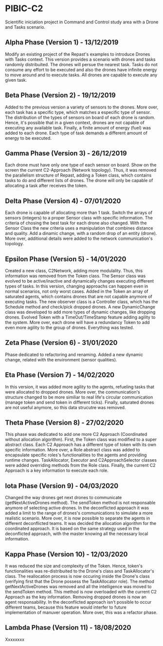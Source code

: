 # PIBIC-C2
Scientific iniciation project in Command and Control study area with a Drone and Tasks scenario.

## Alpha Phase (Version 1) - 13/12/2019

Modify an existing project of the Repast's examples to introduce Drones with Tasks context. This version provides a scenario with drones and tasks randomly distribuited. The drones will persue the nearest task. Tasks do not consume any effort to be executed and also the drones have infinite energy to move around and to execute tasks. All drones are capable to execute any given task.

## Beta Phase (Version 2) - 19/12/2019

Added to the previous version a variety of sensors to the drones. More over, each task has a specific type, which matches a especific type of sensor. The distribution of the types of sensors on board of each drone is random. Hence, it's possible that in a given context, drones are not capable of executing any available task. Finally, a finite amount of energy (fuel) was added to each drone. Each type of task demands a different amount of energy to be executed.

## Gamma Phase (Version 3) - 26/12/2019

Each drone must have only one type of each sensor on board. Show on the screen the current C2-Approach (Network topology). Thus, it was removed the parallelism structure of Repast, adding a Token class, which contains tasks to do and different lists of drones. The drone will only be capable of allocating a task after receives the token.

## Delta Phase (Version 4) - 07/01/2020

Each drone is capable of allocating more than 1 task. Switch the arrays of sensors (integers) to a proper Sensor class with specific information. The criteria of chosing the best task for each drone also changed. With the Sensor Class the new criteria uses a manipulation that combines distance and quality. Add a dinamic change, with a random drop of an entity (drone). More over, additional details were added to the network communication's topology.

## Epsilon Phase (Version 5) - 14/01/2020

Created a new class, C2Network, adding more modulality. Thus, this information was removed from the Token class. The Sensor class was evolved to be active/inactive and dynamically changes executing different types of tasks. In this version, changing approachs can happen even in normal scenarios, not only worst cases. Added in the Token an array of saturated agents, which contains drones that are not capable anymore of executing tasks. The new observer class is a Controller class, which has the Schedule method and check/pick dropped drones. A new DynamicChange class was developed to add more types of dynamic changes, like dropping drones. Evolved Token with a TimeOut/TimeStamp feature adding agility to the system. More over, each drone will have a redundancy Token to add even more agility to the group of drones. Everything was tested.

## Zeta Phase (Version 6) - 31/01/2020

Phase dedicated to refactoring and renaming. Added a new dynamic change, related with the environment (sensor qualities).

## Eta Phase (Version 7) - 14/02/2020

In this version, it was added more agility to the agents, refueling tasks that were allocated to dropped drones. More over, the communication's structure changed to be more similiar to real life's circular communication (manage token and send token in different ticks). Finally, saturated drones are not useful anymore, so this data strucutre was removed.

## Theta Phase (Version 8) - 27/02/2020

This phase was dedicated to add one more C2 Approach (Coordinated without allocation algorithm). First, the Token class was modified to a super abstract class. Each C2 Approach has a different type of token with its own specific information. More over, a Role abstract class was added to encapsulate specific roles's functionalities to the agents and providing runtime changes. TaskAllocator, Executor and C2ApproachSelector classes were added overriding methods from the Role class. Finally, the current C2 Approach is a key information to execute each role.

## Iota Phase (Version 9) - 04/03/2020

Changed the way drones get next drones to communicate (getNextActiveDrones method). The sendToken method is not responsable anymore of selecting active drones. In the deconflicted approach it was added a limit to the range of drones's communications to simulate a more realistic scenario. More over, it is now possible to separate the agents in different deconflicted teams. It was decided the allocation algorithm for the coordinated approach. It is based on the same strategy used in the deconflicted approach, with the master knowing all the necessary local information.

## Kappa Phase (Version 10) - 12/03/2020

It was reduced the size and complexity of the Token. Hence, token's functionalities was re-distribuited to the Drone's class and TaskAllocator's class. The reallocation process is now occuring inside the Drone's class (verifying first that the Drone possess the TaskAllocator role). The method getNextActiveDrones was removed and all the intelligence was moved to the sendToken method. This method is now overloaded with the current C2 Approach as the key information. Removing dropped drones is now an agent responsability. In the deconflicted approach isn't possible to occur different teams, because this feature would interfer to future implementation of manuver operation. More over, this was a refactor phase.

## Lambda Phase (Version 11) - 18/08/2020

Xxxxxxxx


